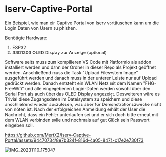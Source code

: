 # Iserv-Captive-Portal

Ein Beispiel, wie man ein Captive Portal von Iserv vortäuschen kann um die Login Daten von Usern zu phishen.

Benötigte Hardware:
1. ESP32
2. SSD1306 OLED Display zur Anzeige (optional)

Software seits muss zum kompilieren VS Code mit Platformio als addon installiert werden und dann der Ordner in dieser Repo als Projekt geöffnet werden. Anschließend muss die Task "Upload Filesystem Image" ausgeführt werden und danach muss in der unteren Leiste nur auf Upload gedrückt werden. Danach entsteht ein WLAN Netz mit dem Namen "FHG-FreeWifi" und alle eingegebenen Login-Daten werden sowohl über den Serial Port als auch über das OLED Display angezeigt. Desweiteren wäre es Trivial diese Zugangsdaten im Dateisystem zu speichern und diese anschließend wieder auszulesen, was aber für Demonstrationszwecke nicht von nöten ist. Nach der erfolgreichen Anmeldung erhält der User die Nachricht, dass ein Fehler unterlaufen sei und er sich doch bitte erneut mit dem WLAN verbinden solle und nochmals auf gut Glück sein Passwort eingeben soll.





https://github.com/MertX2/Iserv-Captive-Portal/assets/94470734/8e7b324f-816d-4a05-8474-c17e2e730f73

![IMG_20231110_175047](https://github.com/MertX2/Iserv-Captive-Portal/assets/94470734/9eee3c5a-cddc-4dbc-b8a2-dea8880dcf9f)
